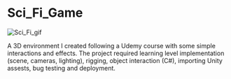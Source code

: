 # Sci_Fi_Game

![Sci_Fi_gif](https://github.com/royce-git/Sci_Fi_Game/blob/master/demo/SciFi.gif)

 A 3D environment I created following a Udemy course with some simple interactions and effects. The project required learning level implementation (scene, cameras, lighting), rigging, object interaction (C#), importing Unity assests, bug testing and deployment.
